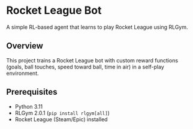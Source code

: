 # Rocket League Bot

A simple RL-based agent that learns to play Rocket League using RLGym.

## Overview
This project trains a Rocket League bot with custom reward functions (goals, ball touches, speed toward ball, time in air) in a self-play environment.

## Prerequisites
- Python 3.11  
- RLGym 2.0.1 (`pip install rlgym[all]`)  
- Rocket League (Steam/Epic) installed  

